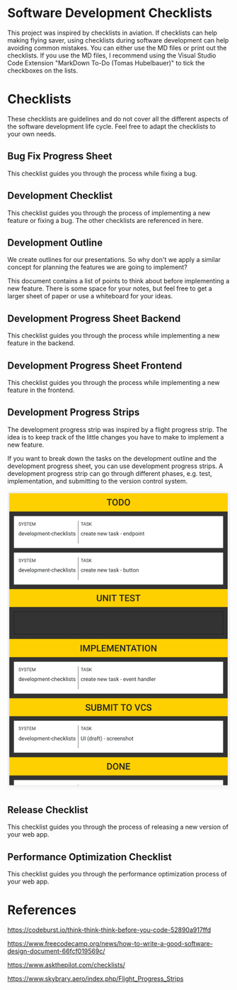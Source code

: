 # Software Development Checklists

This project was inspired by checklists in aviation. If checklists can help making flying saver, using checklists during software development can help avoiding common mistakes. You can either use the MD files or print out the checklists. If you use the MD files, I recommend using the Visual Studio Code Extension "MarkDown To-Do (Tomas Hubelbauer)" to tick the checkboxes on the lists.

# Checklists

These checklists are guidelines and do not cover all the different aspects of the software development life cycle. Feel free to adapt the checklists to your own needs.

## Bug Fix Progress Sheet

This checklist guides you through the process while fixing a bug.

## Development Checklist

This checklist guides you through the process of implementing a new feature or fixing a bug. The other checklists are referenced in here.

## Development Outline

We create outlines for our presentations. So why don't we apply a similar concept for planning the features we are going to implement?

This document contains a list of points to think about before implementing a new feature. There is some space for your notes, but feel free to get a larger sheet of paper or use a whiteboard for your ideas.

## Development Progress Sheet Backend

This checklist guides you through the process while implementing a new feature in the backend.

## Development Progress Sheet Frontend

This checklist guides you through the process while implementing a new feature in the frontend.

## Development Progress Strips

The development progress strip was inspired by a flight progress strip. The idea is to keep track of the little changes you have to make to implement a new feature.

If you want to break down the tasks on the development outline and the development progress sheet, you can use development
progress strips. A development progress strip can go through different phases, e.g. test, implementation, and submitting to the version control system.

![Development Progress Strip Board Draft](/development-progress-strip-board/ui/draft1.png)

## Release Checklist

This checklist guides you through the process of releasing a new version of your web app.

## Performance Optimization Checklist

This checklist guides you through the performance optimization process of your web app.

# References

https://codeburst.io/think-think-think-before-you-code-52890a917ffd

https://www.freecodecamp.org/news/how-to-write-a-good-software-design-document-66fcf019569c/

https://www.askthepilot.com/checklists/

https://www.skybrary.aero/index.php/Flight_Progress_Strips